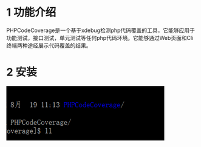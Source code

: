 # 1 功能介绍
PHPCodeCoverage是一个基于xdebug检测php代码覆盖的工具，它能够应用于功能测试，接口测试，单元测试等任何php代码环境。它能够通过Web页面和Cli终端两种途经展示代码覆盖的结果。
# 2 安装
![安装](https://github.com/cj58/img/blob/master/PHPCodeCoverage/test.png)
